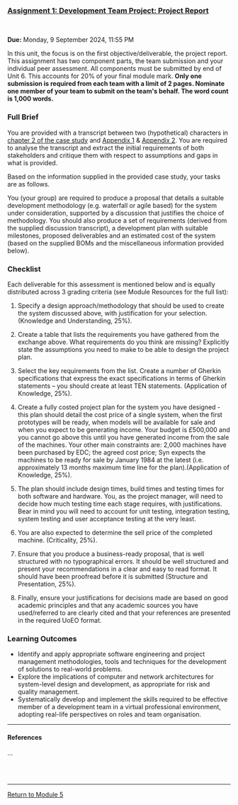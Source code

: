 ### [Assignment 1: Development Team Project: Project Report](SEPM_A1_Intro.pdf)

<br>

**Due:** Monday, 9 September 2024, 11:55 PM

In this unit, the focus is on the first objective/deliverable, the project report. This assignment has two component parts, the team submission and your individual peer assessment. 
All components must be submitted by end of Unit 6. This accounts for 20% of your final module mark. 
**Only one submission is required from each team with a limit of 2 pages. Nominate one member of your team to submit on the team's behalf. The word count is 1,000 words.**

### Full Brief
You are provided with a transcript between two (hypothetical) characters in [chapter 2 of the case study](SEPM_A1_CaseStudy.pdf) and [Appendix 1](SEPM_A1_Appendix1.pdf) & [Appendix 2](SEPM_A1_Appendix2.pdf). 
You are required to analyse the transcript and extract the initial requirements of both stakeholders and critique them with respect to assumptions and gaps in what is provided.

Based on the information supplied in the provided case study, your tasks are as follows.

You (your group) are required to produce a proposal that details a suitable development methodology (e.g. waterfall or agile based) for the system under consideration, supported by a discussion that justifies the choice of methodology. 
You should also produce a set of requirements (derived from the supplied discussion transcript), a development plan with suitable milestones, proposed deliverables and an estimated cost of the system (based on the supplied BOMs and the miscellaneous information provided below).

### Checklist
Each deliverable for this assessment is mentioned below and is equally distributed across 3 grading criteria (see Module Resources for the full list):

1. Specify a design approach/methodology that should be used to create the system discussed above, with justification for your selection. (Knowledge and Understanding, 25%).
   
2. Create a table that lists the requirements you have gathered from the exchange above. What requirements do you think are missing? Explicitly state the assumptions you need to make to be able to design the project plan.
 
3. Select the key requirements from the list. Create a number of Gherkin specifications that express the exact specifications in terms of Gherkin statements – you should create at least TEN statements. (Application of Knowledge, 25%).
 
4. Create a fully costed project plan for the system you have designed - this plan should detail the cost price of a single system, when the first prototypes will be ready, when models will be available for sale and when you expect to be generating income. Your budget is £500,000 and you cannot go above this until you have generated income from the sale of the machines. Your other main constraints are: 2,000 machines have been purchased by EDC; the agreed cost price; Syn expects the machines to be ready for sale by January 1984 at the latest (i.e. approximately 13 months maximum time line for the plan).(Application of Knowledge, 25%).

5. The plan should include design times, build times and testing times for both software and hardware. You, as the project manager, will need to decide how much testing time each stage requires, with justifications. Bear in mind you will need to account for unit testing, integration testing, system testing and user acceptance testing at the very least.

6. You are also expected to determine the sell price of the completed machine. (Criticality, 25%).

7. Ensure that you produce a business-ready proposal, that is well structured with no typographical errors. It should be well structured and present your recommendations in a clear and easy to read format. It should have been proofread before it is submitted (Structure and Presentation, 25%).

8. Finally, ensure your justifications for decisions made are based on good academic principles and that any academic sources you have used/referred to are clearly cited and that your references are presented in the required UoEO format.

### Learning Outcomes
 - Identify and apply appropriate software engineering and project management methodologies, tools and techniques for the development of solutions to real-world problems.
 - Explore the implications of computer and network architectures for system-level design and development, as appropriate for risk and quality management.
 - Systematically develop and implement the skills required to be effective member of a development team in a virtual professional environment, adopting real-life perspectives on roles and team organisation.

---

#### References
...

<br><br>

---

[Return to Module 5](SEPM_main.md)
